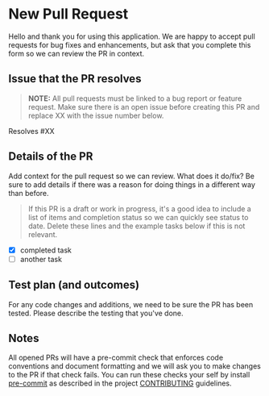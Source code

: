 # New Pull Request

Hello and thank you for using this application. We are happy to accept pull
requests for bug fixes and enhancements, but ask that you complete this form so
we can review the PR in context.

## Issue that the PR resolves

> **NOTE:** All pull requests must be linked to a bug report or feature request.
> Make sure there is an open issue before creating this PR and replace XX with
> the issue number below.

Resolves #XX

## Details of the PR

Add context for the pull request so we can review. What does it do/fix? Be sure
to add details if there was a reason for doing things in a different way than
before.

> If this PR is a draft or work in progress, it's a good idea to include a list
> of items and completion status so we can quickly see status to date. Delete
> these lines and the example tasks below if this is not relevant.

* [x] completed task
* [ ] another task

## Test plan (and outcomes)

For any code changes and additions, we need to be sure the PR has been tested.
Please describe the testing that you've done.

## Notes

All opened PRs will have a pre-commit check that enforces code conventions and
document formatting and we will ask you to make changes to the PR if that check
fails. You can run these checks your self by install [pre-commit](https://pre-commit.com/)
as described in the project [CONTRIBUTING](/CONTRIBUTING.md) guidelines.
